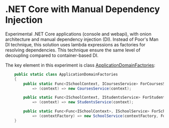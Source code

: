 # .NET Core with Manual Dependency Injection
Experimental .NET Core applications (console and webapi), with onion architecture and manual dependency injection (DI). Instead of Poor's Man DI technique, this solution uses lambda expressions as factories for resolving dependencies. This technique ensure the same level of decoupling compared to container-based DI. 

The key element in this experiment is class [ApplicationDomainFactories](src/ApplicationDomain/ApplicationDomainFactories.cs):

```C#
    public static class ApplicationDomainFactories
    {
        public static Func<ISchoolContext, ICoursesService> ForCoursesService
            => (context) => new CoursesService(context);

        public static Func<ISchoolContext, IStudentsService> ForStudentsService
            => (context) => new StudentsService(context);

        public static Func<Func<ISchoolContext>, ISchoolService> ForSchoolService
            => (contextFactory) => new SchoolService(contextFactory, ForCoursesService, ForStudentsService);
    }
```
